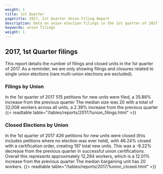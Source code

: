 ```yaml
---
weight: 1
title: 1st Quarter
pagetitle: 2017, 1st Quarter Union Filing Report
description: Data on union election filings in the 1st quarter of 2017
keywords: union filings
weight: 1
---
```


## 2017, 1st Quarter filings

This report details the number of filings and closed units in the 1st quarter of 2017. As a reminder, we are only showing filings and closures related to single union elections (rare multi-union elections are excluded).

### Filings by Union
In the 1st quarter of 2017 515 petitions for new units were filed, a 35.88% increase from the previous quarter The median size was 20 with a total of 32,008 workers across all units, a 2.39% increase from the previous quarter
{{< readtable table="/tables/reports/2017/1union_filings.html" >}}

### Closed Elections by Union
In the 1st quarter of 2017 426 petitions for new units were closed (this includes petitions where no election was ever held), with 46.24% closed with a certification order, creating 197 total new units. This was a -9.22% decrease from the previous quarter in successful union certifications. Overall this represents approximately 12,284 workers, which is a 12.01% increase from the previous quarter The median bargaining unit has 20 workers.
{{< readtable table="/tables/reports/2017/1union_closed.html" >}}
